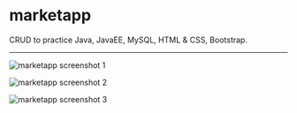 # marketapp

CRUD to practice Java, JavaEE, MySQL, HTML & CSS, Bootstrap.

---

![marketapp screenshot 1](https://i.imgur.com/bJiPXUr.png)

![marketapp screenshot 2](https://i.imgur.com/kg6mN3r.png)

![marketapp screenshot 3](https://i.imgur.com/PWce4fH.png)



